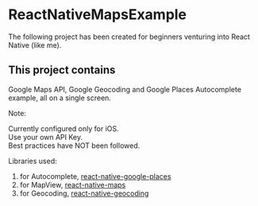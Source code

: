 # ReactNativeMapsExample
The following project has been created for beginners venturing into React Native (like me).  
## This project contains 
Google Maps API, Google Geocoding and Google Places Autocomplete example, all on a single screen.

Note:

Currently configured only for iOS. <br>
Use your own API Key. <br>
Best practices have NOT been followed. <br>

Libraries used:

1.  for Autocomplete, [react-native-google-places](https://github.com/tolu360/react-native-google-places)
2.  for MapView, [react-native-maps](https://github.com/react-community/react-native-maps)
3.  for Geocoding, [react-native-geocoding](https://github.com/marlove/react-native-geocoding)

